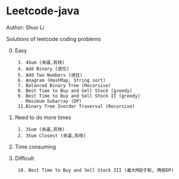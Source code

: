 Leetcode-java
=============
Author: Shuo Li

Solutions of leetcode coding problems

0. Easy

        3. 4Sum (夹逼,剪枝)
        4. Add Binary (进位)
        5. Add Two Numbers (进位)
        6. Anagram (HashMap, String sort)
        7. Balanced Binary Tree (Recursive)
        8. Best Time to Buy and Sell Stock (greedy)
        9. Best Time to Buy and Sell Stock II (greedy)
         . Maximum Subarray (DP)
        11.Binary Tree Inorder Traversal (Recursive)
        
1. Need to do more times
    
        1. 3Sum (夹逼,剪枝)
        2. 3Sum Closest (夹逼,剪枝)
2. Time consuming

3. Difficult
        
        10. Best Time to Buy and Sell Stock III (最大M段子和, 两侧DP)
